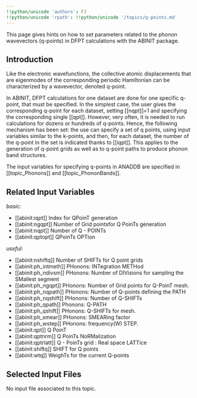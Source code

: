 ```yaml
---
!!python/unicode 'authors': FJ
!!python/unicode 'rpath': !!python/unicode '/topics/q-points.md'
---
```

<!--
This file is automatically generated by mksite.py. All changes will be lost.
Change the input yaml files or the python code
-->

This page gives hints on how to set parameters related to the phonon wavevectors (q-points) in DFPT
calculations with the ABINIT package.

## Introduction

Like the electronic wavefunctions, the collective atomic displacements that
are eigenmodes of the corresponding periodic Hamiltonian can be characterized
by a wavevector, denoted q-point.

In ABINIT, DFPT calculations for one dataset are done for one specific
q-point, that must be specified. In the simplest case, the user gives the
corresponding q-point for each dataset, setting [[nqpt]]=1 and specifying the
corresponding single [[qpt]]. However, very often, it is needed to run
calculations for dozens or hundreds of q-points. Hence, the following
mechanism has been set: the use can specify a set of q points, using input
variables similar to the k-points, and then, for each dataset, the number of
the q-point in the set is indicated thanks to [[iqpt]]. This applies to the
generation of q-point grids as well as to q-point paths to produce phonon band
structures.

The input variables for specifying q-points in ANADDB are specified in
[[topic_Phonons]] and [[topic_PhononBands]].



## Related Input Variables

*basic:*

- [[abinit:iqpt]]  Index for QPoinT generation
- [[abinit:ngqpt]]  Number of Grid pointsfor Q PoinTs generation
- [[abinit:nqpt]]  Number of Q - POINTs
- [[abinit:qptopt]]  QPoinTs OPTion
 
*useful:*

- [[abinit:nshiftq]]  Number of SHIFTs for Q point grids
- [[abinit:ph_intmeth]]  PHonons: INTegration METHod
- [[abinit:ph_ndivsm]]  PHonons: Number of DIVisions for sampling the SMallest segment
- [[abinit:ph_ngqpt]]  PHonons: Number of Grid points for Q-PoinT mesh.
- [[abinit:ph_nqpath]]  PHonons: Number of Q-points defining the PATH
- [[abinit:ph_nqshift]]  PHonons: Number of Q-SHIFTs
- [[abinit:ph_qpath]]  Phonons: Q-PATH
- [[abinit:ph_qshift]]  PHonons: Q-SHIFTs for mesh.
- [[abinit:ph_smear]]  PHonons: SMEARing factor
- [[abinit:ph_wstep]]  PHonons: frequency(W)  STEP.
- [[abinit:qpt]]  Q PoinT
- [[abinit:qptnrm]]  Q PoinTs NoRMalization
- [[abinit:qptrlatt]]  Q - PoinTs grid : Real space LATTice
- [[abinit:shiftq]]  SHIFT for Q points
- [[abinit:wtq]]  WeighTs for the current Q-points
 

## Selected Input Files

No input file associated to this topic.

